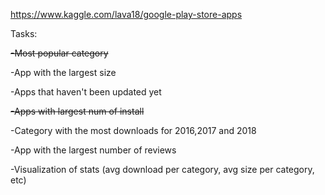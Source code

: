 https://www.kaggle.com/lava18/google-play-store-apps

Tasks:

~~-Most popular category~~

-App with the largest size

-Apps that haven't been updated yet

~~-Apps with largest num of install~~

-Category with the most downloads for 2016,2017 and 2018

-App with the largest number of reviews

-Visualization of stats (avg download per category, avg size per category, etc)
